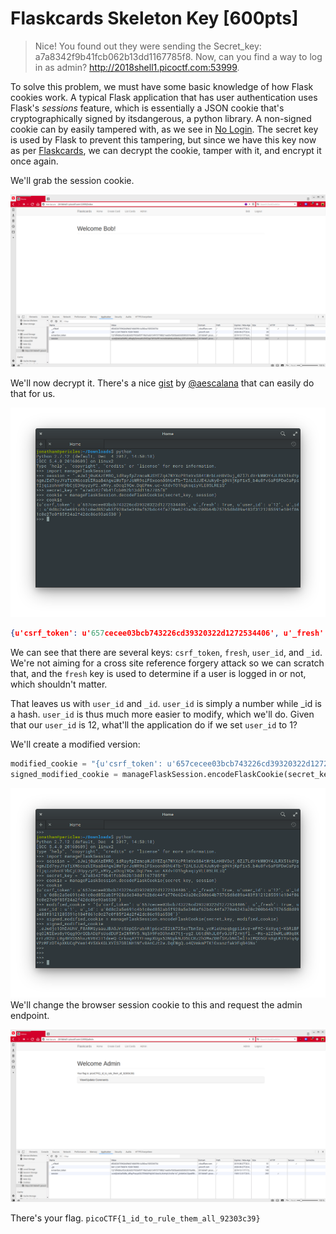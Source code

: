 # Flaskcards Skeleton Key [600pts]
> Nice! You found out they were sending the Secret_key: a7a8342f9b41fcb062b13dd1167785f8. Now, can you find a way to log in as admin? http://2018shell1.picoctf.com:53999.

To solve this problem, we must have some basic knowledge of how Flask cookies work. A typical Flask application that has user authentication uses Flask's _sessions_ feature, which is essentially a JSON cookie that's cryptographically signed by itsdangerous, a python library. A non-signed cookie can by easily tampered with, as we see in [No Login](2018/picoCTF/web/no-login.md). The secret key is used by Flask to prevent this tampering, but since we have this key now as per [Flaskcards](2018/picoCTF/web/flask1.md), we can decrypt the cookie, tamper with it, and encrypt it once again.

We'll grab the session cookie.

![session cookie](flask2_1.png)

We'll now decrypt it. There's a nice [gist](https://gist.github.com/aescalana/7e0bc39b95baa334074707f73bc64bfe) by [@aescalana](https://github.com/aescalana) that can easily do that for us.

![decrypted session cookie](flask2_2.png)

``` JSON
{u'csrf_token': u'657cecee03bcb743226cd39320322d1272534406', u'_fresh': True, u'user_id': u'12', u'_id': u'0d8c2a5e691c4b1c0ed852ab5f928a5e340af62bdc44fa770e6243a20c200b64b75765d8d89a483f3121285591e104f861c0e27e0f85f24a2f42dc86e93a6530'}
```

We can see that there are several keys: `csrf_token`, `fresh`, `user_id`, and `_id`. We're not aiming for a cross site reference forgery attack so we can scratch that, and the `fresh` key is used to determine if a user is logged in or not, which shouldn't matter.

That leaves us with `user_id` and `_id`. `user_id` is simply a number while _id is a hash. `user_id` is thus much more easier to modify, which we'll do. Given that our `user_id` is 12, what'll the application do if we set `user_id` to 1?

We'll create a modified version:
``` python
modified_cookie = "{u'csrf_token': u'657cecee03bcb743226cd39320322d1272534406', u'_fresh': True, u'user_id': u'1', u'_id': u'0d8c2a5e691c4b1c0ed852ab5f928a5e340af62bdc44fa770e6243a20c200b64b75765d8d89a483f3121285591e104f861c0e27e0f85f24a2f42dc86e93a6530'}"
signed_modified_cookie = manageFlaskSession.encodeFlaskCookie(secret_key, modified_cookie)
```

![signed_modified_cookie](flask2_3.png)
We'll change the browser session cookie to this and request the admin endpoint.

![flag](flask2_4.png)

There's your flag. `picoCTF{1_id_to_rule_them_all_92303c39}`

